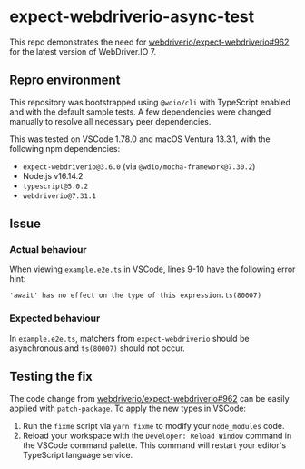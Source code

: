 # expect-webdriverio-async-test

This repo demonstrates the need for [webdriverio/expect-webdriverio#962](https://github.com/webdriverio/expect-webdriverio/pull/962) for
the latest version of WebDriver.IO 7.

## Repro environment

This repository was bootstrapped using `@wdio/cli` with TypeScript enabled and with the default sample tests.
A few dependencies were changed manually to resolve all necessary peer dependencies.

This was tested on VSCode 1.78.0 and macOS Ventura 13.3.1, with the following npm dependencies:

* `expect-webdriverio@3.6.0` (via `@wdio/mocha-framework@7.30.2`)
* Node.js v16.14.2
* `typescript@5.0.2`
* `webdriverio@7.31.1`

## Issue

### Actual behaviour

When viewing `example.e2e.ts` in VSCode, lines 9-10 have the following error hint:

```
'await' has no effect on the type of this expression.ts(80007)
```

### Expected behaviour

In `example.e2e.ts`, matchers from `expect-webdriverio` should be asynchronous and `ts(80007)` should
not occur.

## Testing the fix

The code change from [webdriverio/expect-webdriverio#962](https://github.com/webdriverio/expect-webdriverio/pull/962)
can be easily applied with `patch-package`. To apply the new types in VSCode:

1. Run the `fixme` script via `yarn fixme` to modify your `node_modules` code.
1. Reload your workspace with the `Developer: Reload Window` command in the VSCode command palette.
   This command will restart your editor's TypeScript language service.
